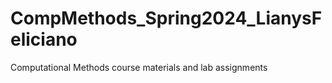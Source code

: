 # CompMethods_Spring2024_LianysFeliciano
Computational Methods course materials and lab assignments
